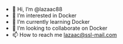 - 👋 Hi, I’m @lazaac88
- 👀 I’m interested in Docker
- 🌱 I’m currently learning Docker
- 💞️ I’m looking to collaborate on Docker
- 📫 How to reach me lazaac@ssl-mail.com

<!---
lazaac88/lazaac88 is a ✨ special ✨ repository because its `README.md` (this file) appears on your GitHub profile.
You can click the Preview link to take a look at your changes.
--->

